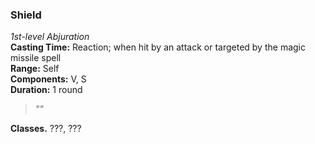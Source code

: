 ### Shield  
*1st-level Abjuration*  
**Casting Time:** Reaction; when hit by an attack or targeted by the magic missile spell  
**Range:** Self  
**Components:** V, S  
**Duration:** 1 round  

> *""*

**Classes.** ???, ???